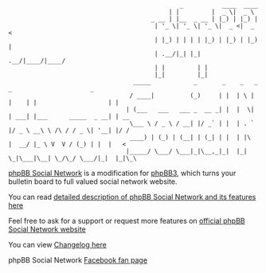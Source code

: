 									        		_           ____  ____
									      		 | |         |  _ \|  _ \
									  		_ __ | |__  _ __ | |_) | |_) |
											 | '_ \| '_ \| '_ \|  _ <|  _ <
											 | |_) | | | | |_) | |_) | |_) |
											 | .__/|_| |_| .__/|____/|____/
											 | |         | |
											 |_|         |_|
									   _____            _       _    _   _      _                      _
									  / ____|          (_)     | |  | \ | |    | |                    | |
									 | (___   ___   ___ _  __ _| |  |  \| | ___| |___      _____  _ __| | __
									  \___ \ / _ \ / __| |/ _` | |  | . ` |/ _ \ __\ \ /\ / / _ \| '__| |/ /
									  ____) | (_) | (__| | (_| | |  | |\  |  __/ |_ \ V  V / (_) | |  |   <
									 |_____/ \___/ \___|_|\__,_|_|  |_| \_|\___|\__| \_/\_/ \___/|_|  |_|\_\


[phpBB Social Network](http://phpbbsocialnetwork.com) is a modification for [phpBB3](http://phpbb.com), which turns your bulletin board to full valued social network website.

You can read [detailed description of phpBB Social Network and its features here](http://phpbbsocialnetwork.com/viewtopic.php?t=32)

Feel free to ask for a support or request more features on [official phpBB Social Network website](http://phpbbsocialnetwork.com/index.php)

You can view [Changelog here](http://phpbbsocialnetwork.com/viewtopic.php?t=1023)

phpBB Social Network [Facebook fan page](http://www.facebook.com/pages/phpBB-Social-Network/180271885389370)